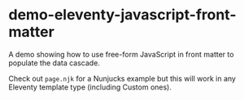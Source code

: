 # demo-eleventy-javascript-front-matter

A demo showing how to use free-form JavaScript in front matter to populate the data cascade.

Check out `page.njk` for a Nunjucks example but this will work in any Eleventy template type (including Custom ones).